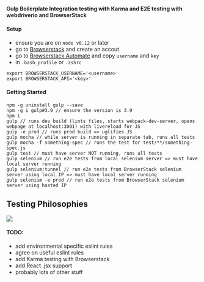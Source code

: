 #### Gulp Boilerplate Integration testing with Karma and E2E testing with webdriverio and BrowserStack

#### Setup
- ensure you are on `node v0.12` or later
- go to [Browserstack](https://www.browserstack.com) and create an accout
- go to [Browserstack Automate](https://www.browserstack.com/automate) and copy `username` and `key`
- in `.bash_profile` or `.zshrc`
```shell
export BROWSERSTACK_USERNAME='<username>'
export BROWSERSTACK_API='<key>'
```

#### Getting Started
```
npm -g uninstall gulp --save
npm -g i gulp#3.9 // ensure the version is 3.9
npm i
gulp // runs dev build (lints files, starts webpack-dev-server, opens webpage at localhost:3001) with livereload for JS
gulp -e prod // runs prod build => uglifies JS
gulp mocha // while server is running in separate tab, runs all tests
gulp mocha -f something-spec // runs the test for test/**/something-spec.js
gulp test // must have server NOT running, runs all tests
gulp selenium // run e2e tests from local selenium server => must have local server running
gulp selenium:tunnel // run e2e tests from BrowserStack selenium server using local IP => must have local server running
gulp selenium -e prod // run e2e tests from BrowserStack selenium server using hosted IP
```

## Testing Philosophies
![](https://www-static2.strongloop.com/wp-content/uploads/2015/03/975x703xpyramid.png.pagespeed.ic.Ozn480glOj.png)

#### TODO:
- add environmental specific eslint rules
- agree on useful eslint rules
- add Karma testing with Browserstack
- add React .jsx support
- probably lots of other stuff
